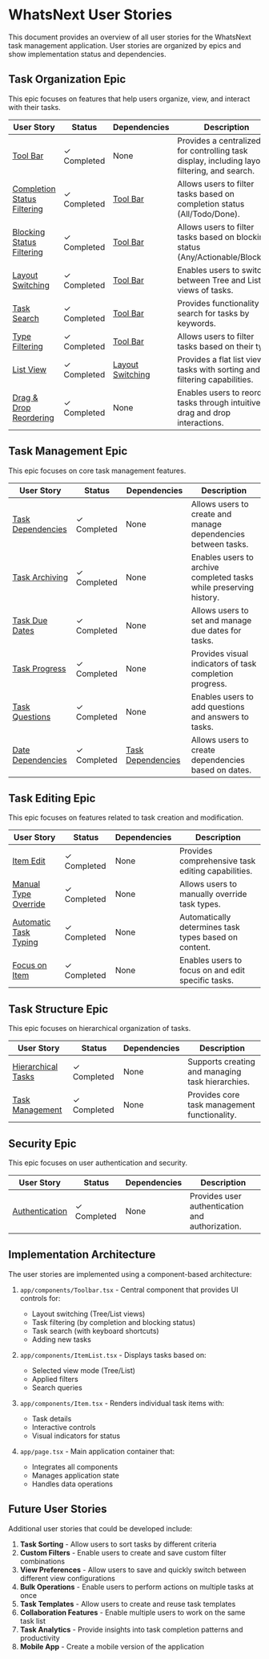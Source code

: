 # WhatsNext User Stories

This document provides an overview of all user stories for the WhatsNext task management application. User stories are organized by epics and show implementation status and dependencies.

## Task Organization Epic

This epic focuses on features that help users organize, view, and interact with their tasks.

| User Story | Status | Dependencies | Description |
|------------|--------|--------------|-------------|
| [Tool Bar](tool-bar.md) | ✓ Completed | None | Provides a centralized UI for controlling task display, including layout, filtering, and search. |
| [Completion Status Filtering](task-filtering.md) | ✓ Completed | [Tool Bar](tool-bar.md) | Allows users to filter tasks based on completion status (All/Todo/Done). |
| [Blocking Status Filtering](blocking-status-filtering.md) | ✓ Completed | [Tool Bar](tool-bar.md) | Allows users to filter tasks based on blocking status (Any/Actionable/Blocked). |
| [Layout Switching](layout-switching.md) | ✓ Completed | [Tool Bar](tool-bar.md) | Enables users to switch between Tree and List views of tasks. |
| [Task Search](task-search.md) | ✓ Completed | [Tool Bar](tool-bar.md) | Provides functionality to search for tasks by keywords. |
| [Type Filtering](type-filtering.md) | ✓ Completed | [Tool Bar](tool-bar.md) | Allows users to filter tasks based on their type. |
| [List View](list-view.md) | ✓ Completed | [Layout Switching](layout-switching.md) | Provides a flat list view of tasks with sorting and filtering capabilities. |
| [Drag & Drop Reordering](drag-drop-reordering.md) | ✓ Completed | None | Enables users to reorder tasks through intuitive drag and drop interactions. |

## Task Management Epic

This epic focuses on core task management features.

| User Story | Status | Dependencies | Description |
|------------|--------|--------------|-------------|
| [Task Dependencies](task-dependencies.md) | ✓ Completed | None | Allows users to create and manage dependencies between tasks. |
| [Task Archiving](task-archiving.md) | ✓ Completed | None | Enables users to archive completed tasks while preserving history. |
| [Task Due Dates](task-due-dates.md) | ✓ Completed | None | Allows users to set and manage due dates for tasks. |
| [Task Progress](task-progress.md) | ✓ Completed | None | Provides visual indicators of task completion progress. |
| [Task Questions](task-questions.md) | ✓ Completed | None | Enables users to add questions and answers to tasks. |
| [Date Dependencies](date-dependencies.md) | ✓ Completed | [Task Dependencies](task-dependencies.md) | Allows users to create dependencies based on dates. |

## Task Editing Epic

This epic focuses on features related to task creation and modification.

| User Story | Status | Dependencies | Description |
|------------|--------|--------------|-------------|
| [Item Edit](item-edit.md) | ✓ Completed | None | Provides comprehensive task editing capabilities. |
| [Manual Type Override](manual-type-override.md) | ✓ Completed | None | Allows users to manually override task types. |
| [Automatic Task Typing](automatic-task-typing.md) | ✓ Completed | None | Automatically determines task types based on content. |
| [Focus on Item](focus-on-item.md) | ✓ Completed | None | Enables users to focus on and edit specific tasks. |

## Task Structure Epic

This epic focuses on hierarchical organization of tasks.

| User Story | Status | Dependencies | Description |
|------------|--------|--------------|-------------|
| [Hierarchical Tasks](hierarchical-tasks.md) | ✓ Completed | None | Supports creating and managing task hierarchies. |
| [Task Management](task-management.md) | ✓ Completed | None | Provides core task management functionality. |

## Security Epic

This epic focuses on user authentication and security.

| User Story | Status | Dependencies | Description |
|------------|--------|--------------|-------------|
| [Authentication](authentication.md) | ✓ Completed | None | Provides user authentication and authorization. |

## Implementation Architecture

The user stories are implemented using a component-based architecture:

1. `app/components/Toolbar.tsx` - Central component that provides UI controls for:
   - Layout switching (Tree/List views)
   - Task filtering (by completion and blocking status)
   - Task search (with keyboard shortcuts)
   - Adding new tasks

2. `app/components/ItemList.tsx` - Displays tasks based on:
   - Selected view mode (Tree/List)
   - Applied filters
   - Search queries

3. `app/components/Item.tsx` - Renders individual task items with:
   - Task details
   - Interactive controls
   - Visual indicators for status

4. `app/page.tsx` - Main application container that:
   - Integrates all components
   - Manages application state
   - Handles data operations

## Future User Stories

Additional user stories that could be developed include:

1. **Task Sorting** - Allow users to sort tasks by different criteria
2. **Custom Filters** - Enable users to create and save custom filter combinations
3. **View Preferences** - Allow users to save and quickly switch between different view configurations
4. **Bulk Operations** - Enable users to perform actions on multiple tasks at once
5. **Task Templates** - Allow users to create and reuse task templates
6. **Collaboration Features** - Enable multiple users to work on the same task list
7. **Task Analytics** - Provide insights into task completion patterns and productivity
8. **Mobile App** - Create a mobile version of the application 